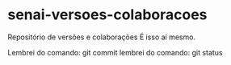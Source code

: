 # senai-versoes-colaboracoes
Repositório de versões e colaborações
É isso aí mesmo.

Lembrei do comando: git commit
lembrei do comando: git status

